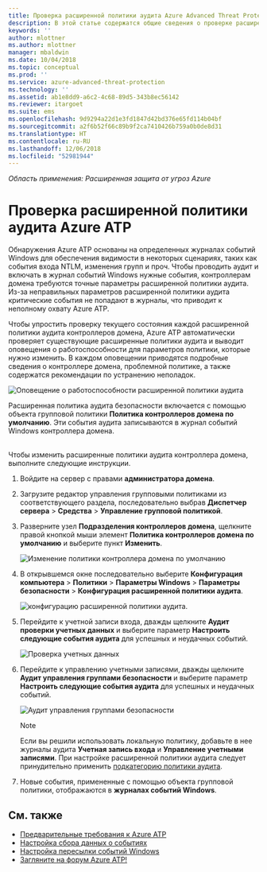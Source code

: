 ```yaml
---
title: Проверка расширенной политики аудита Azure Advanced Threat Protection | Документация Майкрософт
description: В этой статье содержатся общие сведения о проверке расширенной политики аудита Azure ATP.
keywords: ''
author: mlottner
ms.author: mlottner
manager: mbaldwin
ms.date: 10/04/2018
ms.topic: conceptual
ms.prod: ''
ms.service: azure-advanced-threat-protection
ms.technology: ''
ms.assetid: ab1e8dd9-a6c2-4c68-89d5-343b8ec56142
ms.reviewer: itargoet
ms.suite: ems
ms.openlocfilehash: 9d9294a22d1e3fd1847d42bd376e65fd114b04bf
ms.sourcegitcommit: a2f6b52f66c89b9f2ca7410426b759a0b0de8d31
ms.translationtype: HT
ms.contentlocale: ru-RU
ms.lasthandoff: 12/06/2018
ms.locfileid: "52981944"
---
```

*Область применения: Расширенная защита от угроз Azure*


# <a name="azure-atp-advanced-audit-policy-check"></a>Проверка расширенной политики аудита Azure ATP

Обнаружения Azure ATP основаны на определенных журналах событий Windows для обеспечения видимости в некоторых сценариях, таких как события входа NTLM, изменения групп и проч. Чтобы проводить аудит и включать в журнал событий Windows нужные события, контроллерам домена требуются точные параметры расширенной политики аудита. Из-за неправильных параметров расширенной политики аудита критические события не попадают в журналы, что приводит к неполному охвату Azure ATP.

Чтобы упростить проверку текущего состояния каждой расширенной политики аудита контроллеров домена, Azure ATP автоматически проверяет существующие расширенные политики аудита и выводит оповещения о работоспособности для параметров политики, которые нужно изменить. В каждом оповещении приводятся подробные сведения о контроллере домена, проблемной политике, а также содержатся рекомендации по устранению неполадок.

![Оповещение о работоспособности расширенной политики аудита](media/atp-health-alert-audit-policy.png)


Расширенная политика аудита безопасности включается с помощью объекта групповой политики **Политика контроллеров домена по умолчанию**. Эти события аудита записываются в журнал событий Windows контроллера домена. 



<br>Чтобы изменить расширенные политики аудита контроллера домена, выполните следующие инструкции.

1. Войдите на сервер с правами **администратора домена**.
2. Загрузите редактор управления групповыми политиками из соответствующего раздела, последовательно выбрав **Диспетчер сервера** > **Средства** > **Управление групповой политикой**. 
3. Разверните узел **Подразделения контроллеров домена**, щелкните правой кнопкой мыши элемент **Политика контроллеров домена по умолчанию** и выберите пункт **Изменить**. 

    ![Изменение политики контроллера домена по умолчанию](media/atp-advanced-audit-policy-check-step-1.png)

4. В открывшемся окне последовательно выберите **Конфигурация компьютера** > **Политики** > **Параметры Windows**  >  **Параметры безопасности** > **Конфигурация расширенной политики аудита**.

    ![конфигурацию расширенной политики аудита.](media/atp-advanced-audit-policy-check-step-2.png)

5. Перейдите к учетной записи входа, дважды щелкните **Аудит проверки учетных данных** и выберите параметр **Настроить следующие события аудита** для успешных и неудачных событий. 

    ![Проверка учетных данных](media/atp-advanced-audit-policy-check-step-3.png)

6. Перейдите к управлению учетными записями, дважды щелкните **Аудит управления группами безопасности** и выберите параметр **Настроить следующие события аудита** для успешных и неудачных событий.

    ![Аудит управления группами безопасности](media/atp-advanced-audit-policy-check-step-4.png)

    > [!NOTE]
    > Если вы решили использовать локальную политику, добавьте в нее журналы аудита **Учетная запись входа** и **Управление учетными записями**. При настройке расширенной политики аудита следует принудительно применить [подкатегорию политики аудита](https://docs.microsoft.com/windows/security/threat-protection/security-policy-settings/audit-force-audit-policy-subcategory-settings-to-override).

7. Новые события, примененные с помощью объекта групповой политики, отображаются в **журналах событий Windows**.

## <a name="see-also"></a>См. также
- [Предварительные требования к Azure ATP](atp-prerequisites.md)
- [Настройка сбора данных о событиях](configure-event-collection.md)
- [Настройка пересылки событий Windows](configure-event-forwarding.md#configuring-windows-event-forwarding)
- [Загляните на форум Azure ATP!](https://aka.ms/azureatpcommunity)
